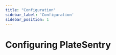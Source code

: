 ```yaml
---
title: "Configuration"
sidebar_label: 'Configuration'
sidebar_position: 1
---
```

# Configuring PlateSentry